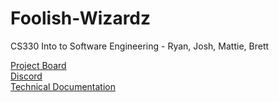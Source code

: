 # Foolish-Wizardz
CS330 Into to Software Engineering - Ryan, Josh, Mattie, Brett

[Project Board](https://github.com/users/Sloathking/projects/1)  
[Discord](https://discord.com/channels/1194757913223376969/1194757917925195797)  
[Technical Documentation](https://docs.google.com/document/d/1Y3HNKCyn4xe-NUqihw6e3nK2uiPi6oFmCjkuOdXvx_k/edit)  

